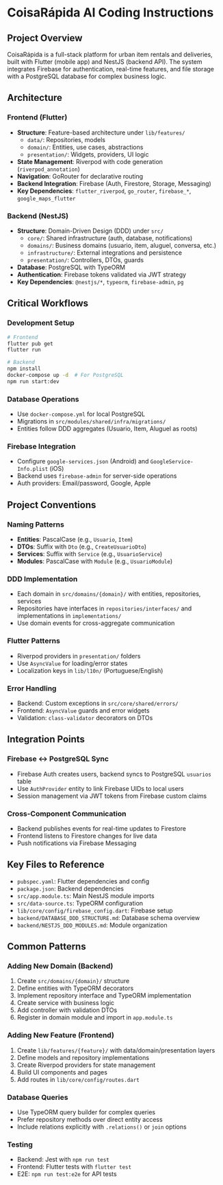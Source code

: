 # CoisaRápida AI Coding Instructions

## Project Overview
CoisaRápida is a full-stack platform for urban item rentals and deliveries, built with Flutter (mobile app) and NestJS (backend API). The system integrates Firebase for authentication, real-time features, and file storage with a PostgreSQL database for complex business logic.

## Architecture

### Frontend (Flutter)
- **Structure**: Feature-based architecture under `lib/features/`
  - `data/`: Repositories, models
  - `domain/`: Entities, use cases, abstractions
  - `presentation/`: Widgets, providers, UI logic
- **State Management**: Riverpod with code generation (`riverpod_annotation`)
- **Navigation**: GoRouter for declarative routing
- **Backend Integration**: Firebase (Auth, Firestore, Storage, Messaging)
- **Key Dependencies**: `flutter_riverpod`, `go_router`, `firebase_*`, `google_maps_flutter`

### Backend (NestJS)
- **Structure**: Domain-Driven Design (DDD) under `src/`
  - `core/`: Shared infrastructure (auth, database, notifications)
  - `domains/`: Business domains (usuario, item, aluguel, conversa, etc.)
  - `infrastructure/`: External integrations and persistence
  - `presentation/`: Controllers, DTOs, guards
- **Database**: PostgreSQL with TypeORM
- **Authentication**: Firebase tokens validated via JWT strategy
- **Key Dependencies**: `@nestjs/*`, `typeorm`, `firebase-admin`, `pg`

## Critical Workflows

### Development Setup
```bash
# Frontend
flutter pub get
flutter run

# Backend
npm install
docker-compose up -d  # For PostgreSQL
npm run start:dev
```

### Database Operations
- Use `docker-compose.yml` for local PostgreSQL
- Migrations in `src/modules/shared/infra/migrations/`
- Entities follow DDD aggregates (Usuario, Item, Aluguel as roots)

### Firebase Integration
- Configure `google-services.json` (Android) and `GoogleService-Info.plist` (iOS)
- Backend uses `firebase-admin` for server-side operations
- Auth providers: Email/password, Google, Apple

## Project Conventions

### Naming Patterns
- **Entities**: PascalCase (e.g., `Usuario`, `Item`)
- **DTOs**: Suffix with `Dto` (e.g., `CreateUsuarioDto`)
- **Services**: Suffix with `Service` (e.g., `UsuarioService`)
- **Modules**: PascalCase with `Module` (e.g., `UsuarioModule`)

### DDD Implementation
- Each domain in `src/domains/{domain}/` with entities, repositories, services
- Repositories have interfaces in `repositories/interfaces/` and implementations in `implementations/`
- Use domain events for cross-aggregate communication

### Flutter Patterns
- Riverpod providers in `presentation/` folders
- Use `AsyncValue` for loading/error states
- Localization keys in `lib/l10n/` (Portuguese/English)

### Error Handling
- Backend: Custom exceptions in `src/core/shared/errors/`
- Frontend: `AsyncValue` guards and error widgets
- Validation: `class-validator` decorators on DTOs

## Integration Points

### Firebase ↔ PostgreSQL Sync
- Firebase Auth creates users, backend syncs to PostgreSQL `usuarios` table
- Use `AuthProvider` entity to link Firebase UIDs to local users
- Session management via JWT tokens from Firebase custom claims

### Cross-Component Communication
- Backend publishes events for real-time updates to Firestore
- Frontend listens to Firestore changes for live data
- Push notifications via Firebase Messaging

## Key Files to Reference
- `pubspec.yaml`: Flutter dependencies and config
- `package.json`: Backend dependencies
- `src/app.module.ts`: Main NestJS module imports
- `src/data-source.ts`: TypeORM configuration
- `lib/core/config/firebase_config.dart`: Firebase setup
- `backend/DATABASE_DDD_STRUCTURE.md`: Database schema overview
- `backend/NESTJS_DDD_MODULES.md`: Module organization

## Common Patterns

### Adding New Domain (Backend)
1. Create `src/domains/{domain}/` structure
2. Define entities with TypeORM decorators
3. Implement repository interface and TypeORM implementation
4. Create service with business logic
5. Add controller with validation DTOs
6. Register in domain module and import in `app.module.ts`

### Adding New Feature (Frontend)
1. Create `lib/features/{feature}/` with data/domain/presentation layers
2. Define models and repository implementations
3. Create Riverpod providers for state management
4. Build UI components and pages
5. Add routes in `lib/core/config/routes.dart`

### Database Queries
- Use TypeORM query builder for complex queries
- Prefer repository methods over direct entity access
- Include relations explicitly with `.relations()` or `join` options

### Testing
- Backend: Jest with `npm run test`
- Frontend: Flutter tests with `flutter test`
- E2E: `npm run test:e2e` for API tests
